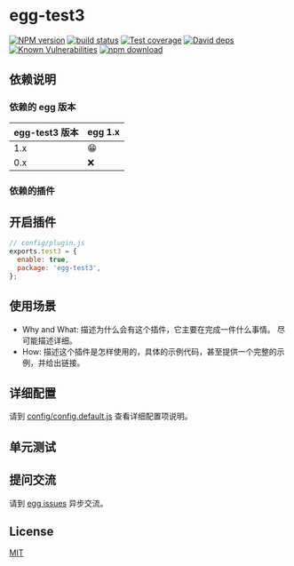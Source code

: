 # egg-test3

[![NPM version][npm-image]][npm-url]
[![build status][travis-image]][travis-url]
[![Test coverage][codecov-image]][codecov-url]
[![David deps][david-image]][david-url]
[![Known Vulnerabilities][snyk-image]][snyk-url]
[![npm download][download-image]][download-url]

[npm-image]: https://img.shields.io/npm/v/egg-test3.svg?style=flat-square
[npm-url]: https://npmjs.org/package/egg-test3
[travis-image]: https://img.shields.io/travis/eggjs/egg-test3.svg?style=flat-square
[travis-url]: https://travis-ci.org/eggjs/egg-test3
[codecov-image]: https://img.shields.io/codecov/c/github/eggjs/egg-test3.svg?style=flat-square
[codecov-url]: https://codecov.io/github/eggjs/egg-test3?branch=master
[david-image]: https://img.shields.io/david/eggjs/egg-test3.svg?style=flat-square
[david-url]: https://david-dm.org/eggjs/egg-test3
[snyk-image]: https://snyk.io/test/npm/egg-test3/badge.svg?style=flat-square
[snyk-url]: https://snyk.io/test/npm/egg-test3
[download-image]: https://img.shields.io/npm/dm/egg-test3.svg?style=flat-square
[download-url]: https://npmjs.org/package/egg-test3

<!--
Description here.
-->

## 依赖说明

### 依赖的 egg 版本

egg-test3 版本 | egg 1.x
--- | ---
1.x | 😁
0.x | ❌

### 依赖的插件
<!--

如果有依赖其它插件，请在这里特别说明。如

- security
- multipart

-->

## 开启插件

```js
// config/plugin.js
exports.test3 = {
  enable: true,
  package: 'egg-test3',
};
```

## 使用场景

- Why and What: 描述为什么会有这个插件，它主要在完成一件什么事情。
尽可能描述详细。
- How: 描述这个插件是怎样使用的，具体的示例代码，甚至提供一个完整的示例，并给出链接。

## 详细配置

请到 [config/config.default.js](config/config.default.js) 查看详细配置项说明。

## 单元测试

<!-- 描述如何在单元测试中使用此插件，例如 schedule 如何触发。无则省略。-->

## 提问交流

请到 [egg issues](https://github.com/eggjs/egg/issues) 异步交流。

## License

[MIT](LICENSE)

